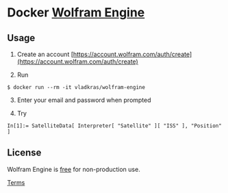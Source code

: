 # Docker [Wolfram Engine](https://www.wolfram.com/engine/)

## Usage
1. Create an account [https://account.wolfram.com/auth/create](https://account.wolfram.com/auth/create)

2. Run
```
$ docker run --rm -it vladkras/wolfram-engine
```
3. Enter your email and password when prompted

4. Try
```
In[1]:= SatelliteData[ Interpreter[ "Satellite" ][ "ISS" ], "Position" ]
```

## License
Wolfram Engine is [free](https://www.wolfram.com/engine/) for non-production use.

[Terms](http://www.wolfram.com/legal/terms/wolfram-engine.html)
